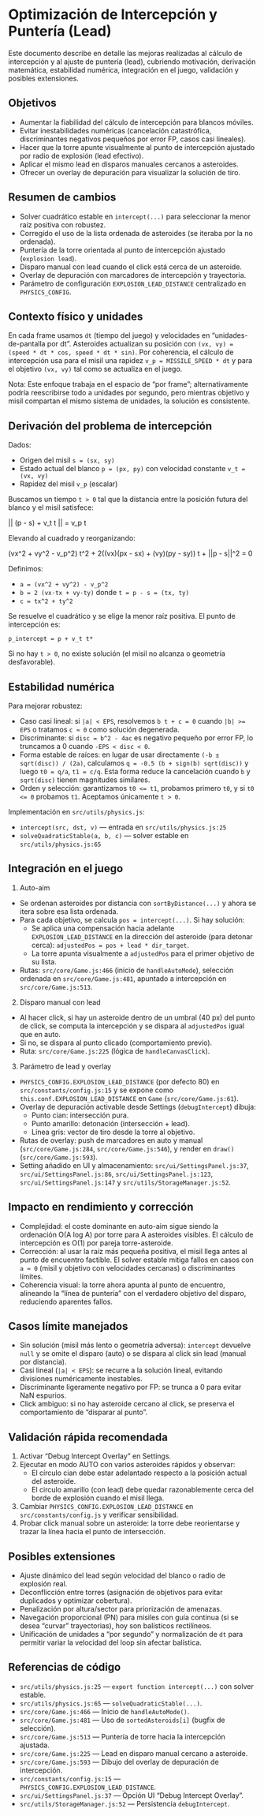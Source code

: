 # Optimización de Intercepción y Puntería (Lead)

Este documento describe en detalle las mejoras realizadas al cálculo de intercepción y al ajuste de puntería (lead), cubriendo motivación, derivación matemática, estabilidad numérica, integración en el juego, validación y posibles extensiones.

## Objetivos

- Aumentar la fiabilidad del cálculo de intercepción para blancos móviles.
- Evitar inestabilidades numéricas (cancelación catastrófica, discriminantes negativos pequeños por error FP, casos casi lineales).
- Hacer que la torre apunte visualmente al punto de intercepción ajustado por radio de explosión (lead efectivo).
- Aplicar el mismo lead en disparos manuales cercanos a asteroides.
- Ofrecer un overlay de depuración para visualizar la solución de tiro.

## Resumen de cambios

- Solver cuadrático estable en `intercept(...)` para seleccionar la menor raíz positiva con robustez.
- Corregido el uso de la lista ordenada de asteroides (se iteraba por la no ordenada).
- Puntería de la torre orientada al punto de intercepción ajustado (`explosion lead`).
- Disparo manual con lead cuando el click está cerca de un asteroide.
- Overlay de depuración con marcadores de intercepción y trayectoria.
- Parámetro de configuración `EXPLOSION_LEAD_DISTANCE` centralizado en `PHYSICS_CONFIG`.

## Contexto físico y unidades

En cada frame usamos `dt` (tiempo del juego) y velocidades en “unidades-de-pantalla por dt”. Asteroides actualizan su posición con `(vx, vy) = (speed * dt * cos, speed * dt * sin)`. Por coherencia, el cálculo de intercepción usa para el misil una rapidez `v_p = MISSILE_SPEED * dt` y para el objetivo `(vx, vy)` tal como se actualiza en el juego.

Nota: Este enfoque trabaja en el espacio de “por frame”; alternativamente podría reescribirse todo a unidades por segundo, pero mientras objetivo y misil compartan el mismo sistema de unidades, la solución es consistente.

## Derivación del problema de intercepción

Dados:

- Origen del misil `s = (sx, sy)`
- Estado actual del blanco `p = (px, py)` con velocidad constante `v_t = (vx, vy)`
- Rapidez del misil `v_p` (escalar)

Buscamos un tiempo `t > 0` tal que la distancia entre la posición futura del blanco y el misil satisfece:

|| (p - s) + v_t t || = v_p t

Elevando al cuadrado y reorganizando:

(vx^2 + vy^2 - v_p^2) t^2 + 2((vx)(px - sx) + (vy)(py - sy)) t + ||p - s||^2 = 0

Definimos:

- `a = (vx^2 + vy^2) - v_p^2`
- `b = 2 (vx·tx + vy·ty)` donde `t = p - s = (tx, ty)`
- `c = tx^2 + ty^2`

Se resuelve el cuadrático y se elige la menor raíz positiva. El punto de intercepción es:

`p_intercept = p + v_t t*`

Si no hay `t > 0`, no existe solución (el misil no alcanza o geometría desfavorable).

## Estabilidad numérica

Para mejorar robustez:

- Caso casi lineal: si `|a| < EPS`, resolvemos `b t + c = 0` cuando `|b| >= EPS` o tratamos `c ≈ 0` como solución degenerada.
- Discriminante: si `disc = b^2 - 4ac` es negativo pequeño por error FP, lo truncamos a 0 cuando `-EPS < disc < 0`.
- Forma estable de raíces: en lugar de usar directamente `(-b ± sqrt(disc)) / (2a)`, calculamos `q = -0.5 (b + sign(b) sqrt(disc))` y luego `t0 = q/a`, `t1 = c/q`. Esta forma reduce la cancelación cuando `b` y `sqrt(disc)` tienen magnitudes similares.
- Orden y selección: garantizamos `t0 <= t1`, probamos primero `t0`, y si `t0 <= 0` probamos `t1`. Aceptamos únicamente `t > 0`.

Implementación en `src/utils/physics.js`:

- `intercept(src, dst, v)` — entrada en `src/utils/physics.js:25`
- `solveQuadraticStable(a, b, c)` — solver estable en `src/utils/physics.js:65`

## Integración en el juego

1) Auto-aim

- Se ordenan asteroides por distancia con `sortByDistance(...)` y ahora se itera sobre esa lista ordenada.
- Para cada objetivo, se calcula `pos = intercept(...)`. Si hay solución:
  - Se aplica una compensación hacia adelante `EXPLOSION_LEAD_DISTANCE` en la dirección del asteroide (para detonar cerca): `adjustedPos = pos + lead * dir_target`.
  - La torre apunta visualmente a `adjustedPos` para el primer objetivo de su lista.
- Rutas: `src/core/Game.js:466` (inicio de `handleAutoMode`), selección ordenada en `src/core/Game.js:481`, apuntado a intercepción en `src/core/Game.js:513`.

2) Disparo manual con lead

- Al hacer click, si hay un asteroide dentro de un umbral (40 px) del punto de click, se computa la intercepción y se dispara al `adjustedPos` igual que en auto.
- Si no, se dispara al punto clicado (comportamiento previo).
- Ruta: `src/core/Game.js:225` (lógica de `handleCanvasClick`).

3) Parámetro de lead y overlay

- `PHYSICS_CONFIG.EXPLOSION_LEAD_DISTANCE` (por defecto 80) en `src/constants/config.js:15` y se expone como `this.conf.EXPLOSION_LEAD_DISTANCE` en `Game` (`src/core/Game.js:61`).
- Overlay de depuración activable desde Settings (`debugIntercept`) dibuja:
  - Punto cian: intersección pura.
  - Punto amarillo: detonación (intersección + lead).
  - Línea gris: vector de tiro desde la torre al objetivo.
- Rutas de overlay: push de marcadores en auto y manual (`src/core/Game.js:284`, `src/core/Game.js:546`), y render en `draw()` (`src/core/Game.js:593`).
- Setting añadido en UI y almacenamiento: `src/ui/SettingsPanel.js:37`, `src/ui/SettingsPanel.js:86`, `src/ui/SettingsPanel.js:123`, `src/ui/SettingsPanel.js:147` y `src/utils/StorageManager.js:52`.

## Impacto en rendimiento y corrección

- Complejidad: el coste dominante en auto-aim sigue siendo la ordenación O(A log A) por torre para A asteroides visibles. El cálculo de intercepción es O(1) por pareja torre-asteroide.
- Corrección: al usar la raíz más pequeña positiva, el misil llega antes al punto de encuentro factible. El solver estable mitiga fallos en casos con `a ≈ 0` (misil y objetivo con velocidades cercanas) o discriminantes límites.
- Coherencia visual: la torre ahora apunta al punto de encuentro, alineando la “línea de puntería” con el verdadero objetivo del disparo, reduciendo aparentes fallos.

## Casos límite manejados

- Sin solución (misil más lento o geometría adversa): `intercept` devuelve `null` y se omite el disparo (auto) o se dispara al click sin lead (manual por distancia).
- Casi lineal (`|a| < EPS`): se recurre a la solución lineal, evitando divisiones numéricamente inestables.
- Discriminante ligeramente negativo por FP: se trunca a 0 para evitar NaN espurios.
- Click ambiguo: si no hay asteroide cercano al click, se preserva el comportamiento de “disparar al punto”.

## Validación rápida recomendada

1. Activar “Debug Intercept Overlay” en Settings.
2. Ejecutar en modo AUTO con varios asteroides rápidos y observar:
   - El círculo cian debe estar adelantado respecto a la posición actual del asteroide.
   - El circulo amarillo (con lead) debe quedar razonablemente cerca del borde de explosión cuando el misil llega.
3. Cambiar `PHYSICS_CONFIG.EXPLOSION_LEAD_DISTANCE` en `src/constants/config.js` y verificar sensibilidad.
4. Probar click manual sobre un asteroide: la torre debe reorientarse y trazar la línea hacia el punto de intersección.

## Posibles extensiones

- Ajuste dinámico del lead según velocidad del blanco o radio de explosión real.
- Deconflicción entre torres (asignación de objetivos para evitar duplicados y optimizar cobertura).
- Penalización por altura/sector para priorización de amenazas.
- Navegación proporcional (PN) para misiles con guía continua (si se desea “curvar” trayectorias), hoy son balísticos rectilíneos.
- Unificación de unidades a “por segundo” y normalización de `dt` para permitir variar la velocidad del loop sin afectar balística.

## Referencias de código

- `src/utils/physics.js:25` — `export function intercept(...)` con solver estable.
- `src/utils/physics.js:65` — `solveQuadraticStable(...)`.
- `src/core/Game.js:466` — Inicio de `handleAutoMode()`.
- `src/core/Game.js:481` — Uso de `sortedAsteroids[i]` (bugfix de selección).
- `src/core/Game.js:513` — Puntería de torre hacia la intercepción ajustada.
- `src/core/Game.js:225` — Lead en disparo manual cercano a asteroide.
- `src/core/Game.js:593` — Dibujo del overlay de depuración de intercepción.
- `src/constants/config.js:15` — `PHYSICS_CONFIG.EXPLOSION_LEAD_DISTANCE`.
- `src/ui/SettingsPanel.js:37` — Opción UI “Debug Intercept Overlay”.
- `src/utils/StorageManager.js:52` — Persistencia `debugIntercept`.

